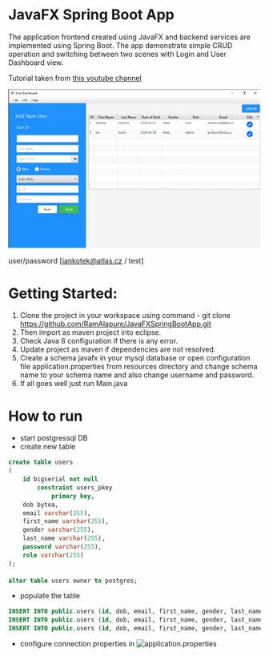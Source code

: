 # JavaFX Spring Boot App
The application frontend created using JavaFX and backend services are implemented using Spring Boot. The app demonstrate simple CRUD operation and switching between two scenes with Login and User Dashboard view. 

Tutorial taken from [this youtube channel](https://www.youtube.com/watch?v=NQQOPy-jmhA)

![](doc/screenshot.png)

user/password [jankotek@atlas.cz / test]

# Getting Started:

1. Clone the project in your workspace using command - git clone https://github.com/RamAlapure/JavaFXSpringBootApp.git
2. Then import as maven project into eclipse.
3. Check Java 8 configuration if there is any error.
4. Update project as maven if dependencies are not resolved.
5. Create a schema javafx in your mysql database or open configuration file application.properties from resources directory and change schema name to your schema name and also change username and password.
6. If all goes well just run Main.java

# How to run 
* start postgressql DB
* create new table
```sql
create table users
(
	id bigserial not null
		constraint users_pkey
			primary key,
	dob bytea,
	email varchar(255),
	first_name varchar(255),
	gender varchar(255),
	last_name varchar(255),
	password varchar(255),
	role varchar(255)
);

alter table users owner to postgres;
```
* populate the table 
```sql
INSERT INTO public.users (id, dob, email, first_name, gender, last_name, password, role) VALUES (2, E'\\xACED00057372000D6A6176612E74696D652E536572955D84BA1B2248B20C00007870770703000007E4040E78', 'mkotkova@atlas.cz', 'Martina', 'Male', 'Kotkova', 'test', 'User');
INSERT INTO public.users (id, dob, email, first_name, gender, last_name, password, role) VALUES (3, E'\\xACED00057372000D6A6176612E74696D652E536572955D84BA1B2248B20C00007870770703000007E4040678', 'jankotek@atlas.cz', 'Jan', 'Male', 'Kotek', 'test', 'Admin');
INSERT INTO public.users (id, dob, email, first_name, gender, last_name, password, role) VALUES (4, E'\\xACED00057372000D6A6176612E74696D652E536572955D84BA1B2248B20C00007870770703000007E4040378', 'hexenwerk.betty@gmail.com', 'Betty', 'Female', 'Kotkova', 'test', 'User');
```
* configure connection properties in ![application.properties](src/main/resources/application.properties)

